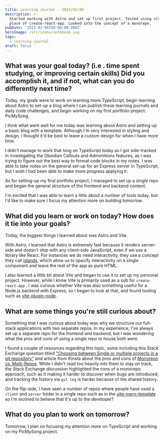 ```yaml
---
title: Learning Journal - 2023/02/06
description: >-
  Started working with Astro and set up first project. Tested using vite in
  place of create-react-app. Looked into the concept of a monorepo.
pubDate: '2023-02-06T08:00:00.000Z'
heroImage: /src/icons/notebook.svg
tags:
  - learning-journal
draft: false
---
```


## What was your goal today? (i.e . time spent studying, or improving certain skills) Did you accomplish it, and if not, what can you do differently next time?

Today, my goals were to work on learning more TypeScript, begin learning about Astro to set-up a blog where I can publish these learning journals and daily code challenges, and begin working on my first portfolio project: PicMySong.

I think what went well for me today was learning about Astro and setting up a basic blog with a template. Although I'm very interested in styling and design, I thought it'd be best to leave a custom design for when I have more time.

I didn't manage to work that long on TypeScript today as I got side-tracked in investigating the Obsidian Callouts and Admonitions features, as I was trying to figure out the best way to format code blocks in my notes. I was able to take notes on the general set-up for an Express server in TypeScript, but I wish I had been able to make more progress applying it.

As for setting-up my first portfolio project, I managed to set up a single repo and began the general structure of the frontend and backend content.

I'm excited that I was able to learn a little about a number of tools today, but I'd like to make sure I focus my attention more on building tomorrow.

## What did you learn or work on today? How does it tie into your goals?

Today, the biggest things I learned about was Astro and Vite.

With Astro, I learned that Astro is extremely fast because it renders server-side and doesn't ship with any client-side JavaScript, even if we use a library like React. For instances we do need interactivity, they use a concept they call [islands](https://docs.astro.build/en/concepts/islands/), which allow us to specify interactivity on a single component and leave the rest of the app as pure HTML.

I also learned a little bit about Vite and began to use it to set up my personal project. However, while I know Vite is primarily used as a sub for `create-react-app` , I was curious whether Vite was also something useful for a Node.js backend with Express, so I began to look at that, and found tooling such as [vite-plugin-node](https://www.npmjs.com/package/vite-plugin-node).

## What are some things you're still curious about?

Something that I was curious about today was why we structure our full-stack applications with two separate repos. In my experience, I've always set up a separate repo for the frontend and backend, but I was wondering what the pros and cons of using a single repo to house both were.

I found a couple of resources regarding this topic, some including this Stack Exchange question titled ["Choosing between Single or multiple projects in a git repository"](https://softwareengineering.stackexchange.com/questions/161293/choosing-between-single-or-multiple-projects-in-a-git-repository) and article from Kinsta about the pros and cons of [Monorepo vs. Multi-Repos](https://kinsta.com/blog/monorepo-vs-multi-repo/). While I didn't read too heavily into them to stay on track, the Stack Exchange discussion highlighted the cons of a monorepo approach, such as it making it harder to discover when bugs are introduced, and tracking the history via `git log` is  harder because of the shared history.

On the flip-side, I have seen a number of repos where people have used a `client` and `server` folder in a single repo such as in the [vite-mern-template](https://github.com/apicgg/vite-mern-template) so I'm inclined to believe that it's up to the developer?

## What do you plan to work on tomorrow?

Tomorrow, I plan on focusing my attention more on TypeScript and working on my PicMySong project.
